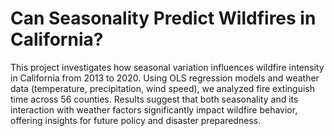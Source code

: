 # Can Seasonality Predict Wildfires in California?



This project investigates how seasonal variation influences wildfire intensity in California from 2013 to 2020. Using OLS regression models and weather data (temperature, precipitation, wind speed), we analyzed fire extinguish time across 56 counties. Results suggest that both seasonality and its interaction with weather factors significantly impact wildfire behavior, offering insights for future policy and disaster preparedness.
